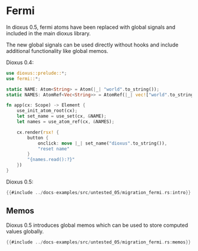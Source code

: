 # Fermi

In dioxus 0.5, fermi atoms have been replaced with global signals and included in the main dioxus library.


The new global signals can be used directly without hooks and include additional functionality like global memos.

Dioxus 0.4:
```rust
use dioxus::prelude::*;
use fermi::*;

static NAME: Atom<String> = Atom(|_| "world".to_string());
static NAMES: AtomRef<Vec<String>> = AtomRef(|_| vec!["world".to_string()]);

fn app(cx: Scope) -> Element {
    use_init_atom_root(cx);
    let set_name = use_set(cx, &NAME);
	let names = use_atom_ref(cx, &NAMES);

    cx.render(rsx! {
        button {
			onclick: move |_| set_name("dioxus".to_string()),
			"reset name"
		}
		"{names.read():?}"
    })
}
```

Dioxus 0.5:
```rust
{{#include ../docs-examples/src/untested_05/migration_fermi.rs:intro}}
```

## Memos

Dioxus 0.5 introduces global memos which can be used to store computed values globally.

```rust
{{#include ../docs-examples/src/untested_05/migration_fermi.rs:memos}}
```
